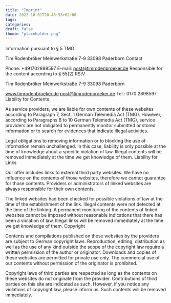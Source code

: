 ```yaml
---
title: "Imprint"
date: 2022-10-01T20:48:53+02:00
tags:
categories:
draft: false
thumb: "placeholder.png"
---
```


Information pursuant to § 5 TMG

Tim Rodenbröker
Meinwerkstraße 7-9
33098 Paderborn
Contact

Phone: +491702898597
E-mail: post@timrodenbroeker.de
Responsible for the content according to § 55(2) RStV

Tim Rodenbröker
Meinwerkstraße 7-9
33098 Paderborn

www.timrodenbroeker.de
post@timrodenbroeker.de
Tel.: 0170 2898597
Liability for Contents

As service providers, we are liable for own contents of these websites according to Paragraph 7, Sect. 1 German Telemedia Act (TMG). However, according to Paragraphs 8 to 10 German Telemedia Act (TMG), service providers are not obligated to permanently monitor submitted or stored information or to search for evidences that indicate illegal activities.

Legal obligations to removing information or to blocking the use of information remain unchallenged. In this case, liability is only possible at the time of knowledge about a specific violation of law. Illegal contents will be removed immediately at the time we get knowledge of them.
Liability for Links

Our offer includes links to external third party websites. We have no influence on the contents of those websites, therefore we cannot guarantee for those contents. Providers or administrators of linked websites are always responsible for their own contents.

The linked websites had been checked for possible violations of law at the time of the establishment of the link. Illegal contents were not detected at the time of the linking. A permanent monitoring of the contents of linked websites cannot be imposed without reasonable indications that there has been a violation of law. Illegal links will be removed immediately at the time we get knowledge of them.
Copyright

Contents and compilations published on these websites by the providers are subject to German copyright laws. Reproduction, editing, distribution as well as the use of any kind outside the scope of the copyright law require a written permission of the author or originator. Downloads and copies of these websites are permitted for private use only.
The commercial use of our contents without permission of the originator is prohibited.

Copyright laws of third parties are respected as long as the contents on these websites do not originate from the provider. Contributions of third parties on this site are indicated as such. However, if you notice any violations of copyright law, please inform us. Such contents will be removed immediately.
